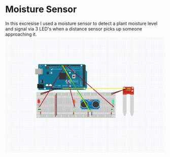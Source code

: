 # Moisture Sensor
In this excresise I used a moisture sensor to detect a plant moisture level and signal via 3 LED's when a distance sensor picks up someone approaching it.
![Breadboard](https://github.com/juniorxsound/Physical-Computing-Fall-2016/blob/master/Moisture%20Sensor/breadboard.png 'Breadboard')
